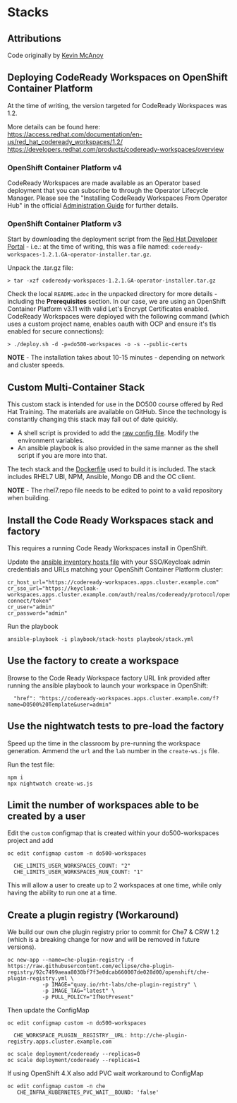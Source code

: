 # Stacks

## Attributions

Code originally by [Kevin McAnoy](https://github.com/mcanoy/ocp-examples/tree/master/codeready-workspaces)

## Deploying CodeReady Workspaces on OpenShift Container Platform

At the time of writing, the version targeted for CodeReady Workspaces was 1.2. 

More details can be found here:
https://access.redhat.com/documentation/en-us/red_hat_codeready_workspaces/1.2/
https://developers.redhat.com/products/codeready-workspaces/overview

### OpenShift Container Platform v4

CodeReady Workspaces are made available as an Operator based deployment that you can subscribe to through the Operator Lifecycle Manager. Please see the "Installing CodeReady Workspaces From Operator Hub" in the official [Administration Guide](https://access.redhat.com/documentation/en-us/red_hat_codeready_workspaces/1.2/html/administration_guide/index) for further details.

### OpenShift Container Platform v3

Start by downloading the deployment script from the [Red Hat Developer Portal](https://developers.redhat.com) - i.e.: at the time of writing, this was a file named: `codeready-workspaces-1.2.1.GA-operator-installer.tar.gz`. 

Unpack the .tar.gz file:
```
> tar -xzf codeready-workspaces-1.2.1.GA-operator-installer.tar.gz
```

Check the local `README.adoc` in the unpacked directory for more details - including the **Prerequisites** section. In our case, we are using an OpenShift Container Platform v3.11 with valid Let's Encrypt Certificates enabled. CodeReady Workspaces were deployed with the following command (which uses a custom project name, enables oauth with OCP and ensure it's tls enabled for secure connections):

```
> ./deploy.sh -d -p=do500-workspaces -o -s --public-certs
```

<p class="tip">
<b>NOTE</b> - The installation takes about 10-15 minutes - depending on network and cluster speeds. 
</p>

## Custom Multi-Container Stack

This custom stack is intended for use in the DO500 course offered by Red Hat Training. The materials are available on GitHub. Since the technology is constantly changing this stack may fall out of date quickly.

- A shell script is provided to add the [raw config file](do500-raw-config.json). Modify the environment variables.
- An ansible playbook is also provided in the same manner as the shell script if you are more into that.

The tech stack and the [Dockerfile](Dockerfile) used to build it is included. The stack includes RHEL7 UBI, NPM, Ansible, Mongo DB and the OC client.

<p class="tip">
<b>NOTE</b> - The rhel7.repo file needs to be edited to point to a valid repository when building.
</p>

## Install the Code Ready Workspaces stack and factory

This requires a running Code Ready Workspaces install in OpenShift.

Update the [ansible inventory hosts file](playbook/stack-hosts) with your SSO/Keycloak admin credentials and URLs matching your OpenShift Container Platform cluster:

```
cr_host_url="https://codeready-workspaces.apps.cluster.example.com"
cr_sso_url="https://keycloak-workspaces.apps.cluster.example.com/auth/realms/codeready/protocol/openid-connect/token"
cr_user="admin"
cr_password="admin"
```

Run the playbook
```
ansible-playbook -i playbook/stack-hosts playbook/stack.yml
```

## Use the factory to create a workspace

Browse to the Code Ready Workspace factory URL link provided after running the ansible playbook to launch your workspace in OpenShift:

```
  "href": "https://codeready-workspaces.apps.cluster.example.com/f?name=DO500%20Template&user=admin"
```

## Use the nightwatch tests to pre-load the factory

Speed up the time in the classroom by pre-running the workspace generation. Ammend the `url` and the `lab` number in the `create-ws.js` file.

Run the test file:

```
npm i
npx nightwatch create-ws.js
```


## Limit the number of workspaces able to be created by a user

Edit the `custom` configmap that is created within your do500-workspaces project and add

```
oc edit configmap custom -n do500-workspaces

  CHE_LIMITS_USER_WORKSPACES_COUNT: "2"
  CHE_LIMITS_USER_WORKSPACES_RUN_COUNT: "1"
```

This will allow a user to create up to 2 workspaces at one time, while only having the ability to run one at a time.

## Create a plugin registry (Workaround)

We build our own che plugin registry prior to commit for Che7 & CRW 1.2 (which is a breaking change for now and will be removed in future versions).

```
oc new-app --name=che-plugin-registry -f https://raw.githubusercontent.com/eclipse/che-plugin-registry/92c7499aeaa8030bf7f3e0dcab660007de028d00/openshift/che-plugin-registry.yml \
           -p IMAGE="quay.io/rht-labs/che-plugin-registry" \
           -p IMAGE_TAG="latest" \
           -p PULL_POLICY="IfNotPresent"
```

Then update the ConfigMap

```
oc edit configmap custom -n do500-workspaces

  CHE_WORKSPACE_PLUGIN__REGISTRY__URL: http://che-plugin-registry.apps.cluster.example.com

oc scale deployment/codeready --replicas=0
oc scale deployment/codeready --replicas=1
```

If using OpenShift 4.X also add PVC wait workaround to ConfigMap

```
oc edit configmap custom -n che
   CHE_INFRA_KUBERNETES_PVC_WAIT__BOUND: 'false'
```
